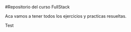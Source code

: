 #Repositorio del curso FullStack

Aca vamos a tener todos los ejercicios y practicas resueltas.

Test

